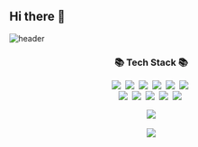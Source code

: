 ## Hi there 👋

![header](https://capsule-render.vercel.app/api?type=waving&color=gradient&customColorList=10&height=200&section=header&text=Hoon's%20GitHub&fontSize=50&animation=twinkling&fontAlign=68&fontAlignY=36)

<h3 align="center">📚 Tech Stack 📚</h3>
<p align="center">
  <img src="https://img.shields.io/badge/-C%23-000000?style=flat-square&logo=-C%23&logoColor=White"/></a>&nbsp
  <img src="https://img.shields.io/badge/C-A8B9CC?style=flat-square&logo=C&logoColor=white"/></a>&nbsp
  <img src="https://img.shields.io/badge/Unity-%23000000.svg?style=flat-square&logo=unity&logoColor=white"/></a>&nbsp
  <img src="https://img.shields.io/badge/Visual%20Studio-0078d7.svg?style=flat-square&logo=Visual-Studio&logoColor=white"/></a>&nbsp
  <img src="https://img.shields.io/badge/Rider-000000.svg?style=flat-square&logo=Rider&logoColor=white&color=black&labelColor=crimson"/></a>&nbsp
  <img src="https://img.shields.io/badge/node.js-6DA55F?style=flat-square&logo=node.js&logoColor=white"/></a>&nbsp <br>
  <img src="https://img.shields.io/badge/javascript-%23323330.svg?style=flat-square&logo=javascript&logoColor=%23F7DF1E"/></a>&nbsp
  <img src="https://img.shields.io/badge/MongoDB-%234ea94b.svg?style=flat-square&logo=mongodb&logoColor=white"/></a>&nbsp
  <img src="https://img.shields.io/badge/github-%23121011.svg?style=flat-square&logo=github&logoColor=white"/></a>&nbsp
  <img src="https://img.shields.io/badge/jira-%230A0FFF.svg?style=flat-square&logo=jira&logoColor=white"/></a>&nbsp
  <img src="https://img.shields.io/badge/confluence-%23172BF4.svg?style=flat-square&logo=confluence&logoColor=white"/></a>&nbsp
</p>

<p align="center">
<img src="https://github-readme-stats.vercel.app/api/top-langs/?username=hoon877&layout=compact"><br><br>
<img src="https://github-readme-stats.vercel.app/api?username=hoon877&show_icons=true">
</p>

<!--
**hoon877/hoon877** is a ✨ _special_ ✨ repository because its `README.md` (this file) appears on your GitHub profile.

Here are some ideas to get you started:

- 🔭 I’m currently working on ...
- 🌱 I’m currently learning ...
- 👯 I’m looking to collaborate on ...
- 🤔 I’m looking for help with ...
- 💬 Ask me about ...
- 📫 How to reach me: ...
- 😄 Pronouns: ...
- ⚡ Fun fact: ...
-->
